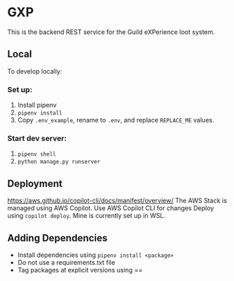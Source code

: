 # GXP
This is the backend REST service for the Guild eXPerience loot system.

## Local
To develop locally:

### Set up:
1. Install pipenv
2. `pipenv install`
3. Copy `.env_example`, rename to `.env`, and replace `REPLACE_ME` values.

### Start dev server:
1. `pipenv shell`
2. `python manage.py runserver`

## Deployment
https://aws.github.io/copilot-cli/docs/manifest/overview/
The AWS Stack is managed using AWS Copilot.
Use AWS Copilot CLI for changes
Deploy using `copilot deploy`. Mine is currently set up in WSL.

## Adding Dependencies
- Install dependencies using `pipenv install <package>`
- Do not use a requirements.txt file
- Tag packages at explicit versions using ==
